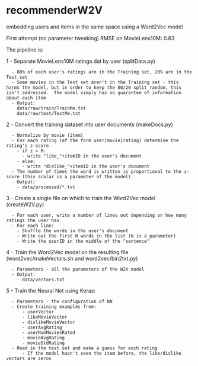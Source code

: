 # recommenderW2V
embedding users and items in the same space using a Word2Vec model 

First attempt (no parameter tweaking) RMSE on MovieLens10M: 0.83

The pipeline is:
  
  1 - Separate MovieLens10M ratings.dat by user (splitData.py)
  
      - 80% of each user's ratings are in the Training set, 20% are in the Test set
      - Some movies in the Test set aren't in the Training set - this harms the model, but in order to keep the 80/20 split random, this isn't addressed.  The model simply has no guarantee of information about each item
      - Output: 
        data/raw/train/TrainMe.txt 
        data/raw/test/TestMe.txt  


  2 - Convert the training dataset into user documents (makeDocs.py)
  
      - Normalize by movie (item)
      - For each rating (of the form user|movie|rating) determine the rating's z-score
        - if z > 0:
          - write "like_"+itemID in the user's document
        - else:
          - write "dislike_"+itemID in the user's document
      - The number of times the word is written is proportional to the z-score (this scalar is a parameter of the model)
      - Output:
        - data/processed/*.txt

  3 - Create a single file on which to train the Word2Vec model (createW2V.py)
  
      - For each user, write a number of lines out depending on how many ratings the user has
      - For each line:
        - Shuffle the words in the user's document
        - Write out the first N words in the list (N is a parameter)
        - Write the userID in the middle of the "sentence"

  4 - Train the Word2Vec model on the resulting file (word2vec/makeVectors.sh and word2vec/bin2txt.py)
  
      - Parameters - all the parameters of the W2V model
      - Output:
        - data/vectors.txt

  5 - Train the Neural Net using Keras:
  
      - Parameters - the configuration of NN
      - Create training examples from:
          - userVector
          - likeMovieVector
          - dislikeMovieVector
          - userAvgRating
          - userNumMoviesRated
          - movieAvgRating
          - movieStdRating
      - Read in the test set and make a guess for each rating
          - If the model hasn't seen the item before, the like/dislike vectors are zeros
